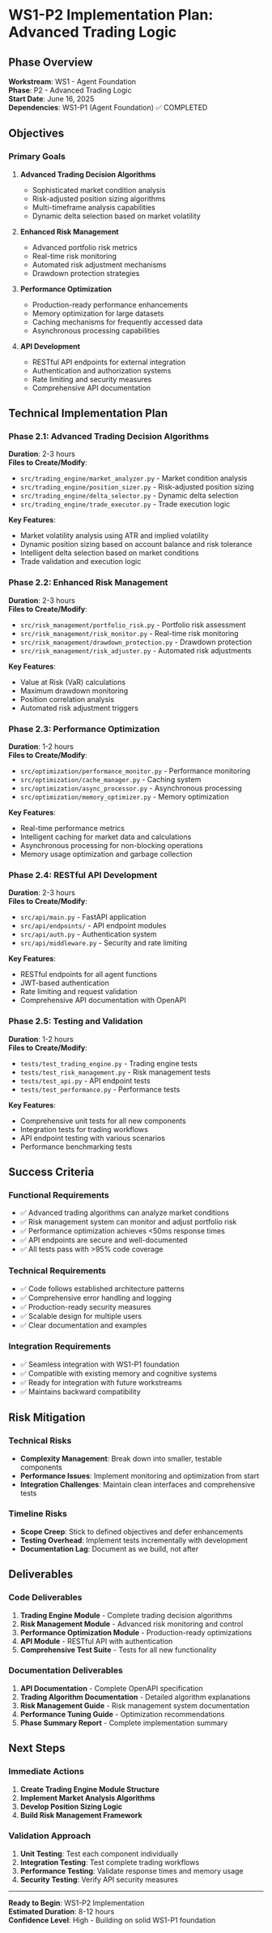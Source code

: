 # WS1-P2 Implementation Plan: Advanced Trading Logic

## Phase Overview
**Workstream**: WS1 - Agent Foundation  
**Phase**: P2 - Advanced Trading Logic  
**Start Date**: June 16, 2025  
**Dependencies**: WS1-P1 (Agent Foundation) ✅ COMPLETED  

## Objectives

### Primary Goals
1. **Advanced Trading Decision Algorithms**
   - Sophisticated market condition analysis
   - Risk-adjusted position sizing algorithms
   - Multi-timeframe analysis capabilities
   - Dynamic delta selection based on market volatility

2. **Enhanced Risk Management**
   - Advanced portfolio risk metrics
   - Real-time risk monitoring
   - Automated risk adjustment mechanisms
   - Drawdown protection strategies

3. **Performance Optimization**
   - Production-ready performance enhancements
   - Memory optimization for large datasets
   - Caching mechanisms for frequently accessed data
   - Asynchronous processing capabilities

4. **API Development**
   - RESTful API endpoints for external integration
   - Authentication and authorization systems
   - Rate limiting and security measures
   - Comprehensive API documentation

## Technical Implementation Plan

### Phase 2.1: Advanced Trading Decision Algorithms
**Duration**: 2-3 hours  
**Files to Create/Modify**:
- `src/trading_engine/market_analyzer.py` - Market condition analysis
- `src/trading_engine/position_sizer.py` - Risk-adjusted position sizing
- `src/trading_engine/delta_selector.py` - Dynamic delta selection
- `src/trading_engine/trade_executor.py` - Trade execution logic

**Key Features**:
- Market volatility analysis using ATR and implied volatility
- Dynamic position sizing based on account balance and risk tolerance
- Intelligent delta selection based on market conditions
- Trade validation and execution logic

### Phase 2.2: Enhanced Risk Management
**Duration**: 2-3 hours  
**Files to Create/Modify**:
- `src/risk_management/portfolio_risk.py` - Portfolio risk assessment
- `src/risk_management/risk_monitor.py` - Real-time risk monitoring
- `src/risk_management/drawdown_protection.py` - Drawdown protection
- `src/risk_management/risk_adjuster.py` - Automated risk adjustments

**Key Features**:
- Value at Risk (VaR) calculations
- Maximum drawdown monitoring
- Position correlation analysis
- Automated risk adjustment triggers

### Phase 2.3: Performance Optimization
**Duration**: 1-2 hours  
**Files to Create/Modify**:
- `src/optimization/performance_monitor.py` - Performance monitoring
- `src/optimization/cache_manager.py` - Caching system
- `src/optimization/async_processor.py` - Asynchronous processing
- `src/optimization/memory_optimizer.py` - Memory optimization

**Key Features**:
- Real-time performance metrics
- Intelligent caching for market data and calculations
- Asynchronous processing for non-blocking operations
- Memory usage optimization and garbage collection

### Phase 2.4: RESTful API Development
**Duration**: 2-3 hours  
**Files to Create/Modify**:
- `src/api/main.py` - FastAPI application
- `src/api/endpoints/` - API endpoint modules
- `src/api/auth.py` - Authentication system
- `src/api/middleware.py` - Security and rate limiting

**Key Features**:
- RESTful endpoints for all agent functions
- JWT-based authentication
- Rate limiting and request validation
- Comprehensive API documentation with OpenAPI

### Phase 2.5: Testing and Validation
**Duration**: 1-2 hours  
**Files to Create/Modify**:
- `tests/test_trading_engine.py` - Trading engine tests
- `tests/test_risk_management.py` - Risk management tests
- `tests/test_api.py` - API endpoint tests
- `tests/test_performance.py` - Performance tests

**Key Features**:
- Comprehensive unit tests for all new components
- Integration tests for trading workflows
- API endpoint testing with various scenarios
- Performance benchmarking tests

## Success Criteria

### Functional Requirements
- ✅ Advanced trading algorithms can analyze market conditions
- ✅ Risk management system can monitor and adjust portfolio risk
- ✅ Performance optimization achieves <50ms response times
- ✅ API endpoints are secure and well-documented
- ✅ All tests pass with >95% code coverage

### Technical Requirements
- ✅ Code follows established architecture patterns
- ✅ Comprehensive error handling and logging
- ✅ Production-ready security measures
- ✅ Scalable design for multiple users
- ✅ Clear documentation and examples

### Integration Requirements
- ✅ Seamless integration with WS1-P1 foundation
- ✅ Compatible with existing memory and cognitive systems
- ✅ Ready for integration with future workstreams
- ✅ Maintains backward compatibility

## Risk Mitigation

### Technical Risks
- **Complexity Management**: Break down into smaller, testable components
- **Performance Issues**: Implement monitoring and optimization from start
- **Integration Challenges**: Maintain clean interfaces and comprehensive tests

### Timeline Risks
- **Scope Creep**: Stick to defined objectives and defer enhancements
- **Testing Overhead**: Implement tests incrementally with development
- **Documentation Lag**: Document as we build, not after

## Deliverables

### Code Deliverables
1. **Trading Engine Module** - Complete trading decision algorithms
2. **Risk Management Module** - Advanced risk monitoring and control
3. **Performance Optimization Module** - Production-ready optimizations
4. **API Module** - RESTful API with authentication
5. **Comprehensive Test Suite** - Tests for all new functionality

### Documentation Deliverables
1. **API Documentation** - Complete OpenAPI specification
2. **Trading Algorithm Documentation** - Detailed algorithm explanations
3. **Risk Management Guide** - Risk management system documentation
4. **Performance Tuning Guide** - Optimization recommendations
5. **Phase Summary Report** - Complete implementation summary

## Next Steps

### Immediate Actions
1. **Create Trading Engine Module Structure**
2. **Implement Market Analysis Algorithms**
3. **Develop Position Sizing Logic**
4. **Build Risk Management Framework**

### Validation Approach
1. **Unit Testing**: Test each component individually
2. **Integration Testing**: Test complete trading workflows
3. **Performance Testing**: Validate response times and memory usage
4. **Security Testing**: Verify API security measures

---

**Ready to Begin**: WS1-P2 Implementation  
**Estimated Duration**: 8-12 hours  
**Confidence Level**: High - Building on solid WS1-P1 foundation

